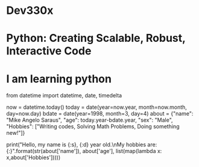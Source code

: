 # Dev330x
# Python: Creating Scalable, Robust, Interactive Code
# I am learning python


from datetime import datetime, date, timedelta

now = datetime.today()
today = date(year=now.year, month=now.month, day=now.day)
bdate = date(year=1998, month=3, day=4)
about = {"name": "Mike Angelo Saraus", "age": today.year-bdate.year, "sex": "Male", "Hobbies": ["Writing codes, Solving Math Problems, Doing something new!"]}

print("Hello, my name is {:s}, {:d} year old.\nMy hobbies are: {:}".format(str(about['name']), about['age'], list(map(lambda x: x,about['Hobbies']))))
